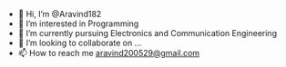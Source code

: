 - 👋 Hi, I’m @Aravind182
- 👀 I’m interested in Programming
- 🌱 I’m currently pursuing Electronics and Communication Engineering
- 💞️ I’m looking to collaborate on ... 
- 📫 How to reach me aravind200529@gmail.com

<!---
Aravind182/Aravind182 is a ✨ special ✨ repository because its `README.md` (this file) appears on your GitHub profile.
You can click the Preview link to take a look at your changes.
--->
